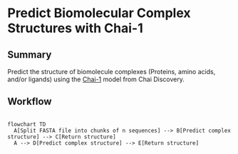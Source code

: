 # Predict Biomolecular Complex Structures with Chai-1

## Summary

Predict the structure of biomolecule complexes (Proteins, amino acids, and/or ligands) using the [Chai-1](https://github.com/chaidiscovery/chai-lab) model from Chai Discovery.

## Workflow

```mermaid

flowchart TD
  A[Split FASTA file into chunks of n sequences] --> B[Predict complex structure] --> C[Return structure]
  A --> D[Predict complex structure] --> E[Return structure]

```
